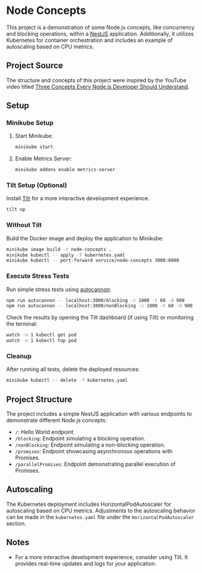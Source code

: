 # Node Concepts

This project is a demonstration of some Node.js concepts, like concurrency and blocking operations, within
a [NestJS](https://nestjs.com/) application.
Additionally, it utilizes Kubernetes for container orchestration and includes an example of autoscaling based on CPU
metrics.

## Project Source

The structure and concepts of this project were inspired by the YouTube video
titled [Three Concepts Every Node.js Developer Should Understand](https://www.youtube.com/watch?v=_cNIsBTg8HA).

## Setup

### Minikube Setup

1. Start Minikube:
    ```bash
    minikube start
    ```

2. Enable Metrics Server:
    ```bash
    minikube addons enable metrics-server
    ```

### Tilt Setup (Optional)

Install [Tilt](https://docs.tilt.dev/install.html) for a more interactive development experience.

```bash
tilt up
```

### Without Tilt

Build the Docker image and deploy the application to Minikube:

```bash
minikube image build -t node-concepts .
minikube kubectl -- apply -f kubernetes.yaml
minikube kubectl -- port-forward service/node-concepts 3000:8000
```

### Execute Stress Tests

Run simple stress tests using [autocannon](https://github.com/mcollina/autocannon):

```bash
npm run autocannon -- localhost:3000/blocking -c 1000 -t 60 -d 900
npm run autocannon -- localhost:3000/nonBlocking -c 1000 -t 60 -d 900
```

Check the results by opening the Tilt dashboard (if using Tilt) or monitoring the terminal:

```bash
watch -n 1 kubectl get pod
watch -n 1 kubectl top pod
```

### Cleanup

After running all tests, delete the deployed resources:

```bash
minikube kubectl -- delete -f kubernetes.yaml
```

## Project Structure

The project includes a simple NestJS application with various endpoints to demonstrate different Node.js concepts:

- `/`: Hello World endpoint.
- `/blocking`: Endpoint simulating a blocking operation.
- `/nonBlocking`: Endpoint simulating a non-blocking operation.
- `/promises`: Endpoint showcasing asynchronous operations with Promises.
- `/parallelPromises`: Endpoint demonstrating parallel execution of Promises.

## Autoscaling

The Kubernetes deployment includes HorizontalPodAutoscaler for autoscaling based on CPU metrics.
Adjustments to the autoscaling behavior can be made in the `kubernetes.yaml` file under the `HorizontalPodAutoscaler`
section.

## Notes

- For a more interactive development experience, consider using Tilt.
  It provides real-time updates and logs for your application.
